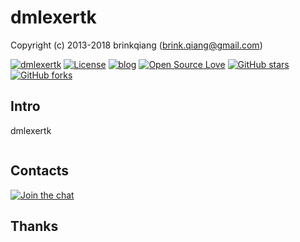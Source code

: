 # dmlexertk

Copyright (c) 2013-2018 brinkqiang (brink.qiang@gmail.com)

[![dmlexertk](https://img.shields.io/badge/brinkqiang-dmlexertk-blue.svg?style=flat-square)](https://github.com/brinkqiang/dmlexertk)
[![License](https://img.shields.io/badge/license-MIT-brightgreen.svg)](https://github.com/brinkqiang/dmlexertk/blob/master/LICENSE)
[![blog](https://img.shields.io/badge/Author-Blog-7AD6FD.svg)](https://brinkqiang.github.io/)
[![Open Source Love](https://badges.frapsoft.com/os/v3/open-source.png)](https://github.com/brinkqiang)
[![GitHub stars](https://img.shields.io/github/stars/brinkqiang/dmlexertk.svg?label=Stars)](https://github.com/brinkqiang/dmlexertk) 
[![GitHub forks](https://img.shields.io/github/forks/brinkqiang/dmlexertk.svg?label=Fork)](https://github.com/brinkqiang/dmlexertk)

## Intro
dmlexertk
```cpp
```
## Contacts
[![Join the chat](https://badges.gitter.im/brinkqiang/dmlexertk/Lobby.svg)](https://gitter.im/brinkqiang/dmlexertk)

## Thanks
